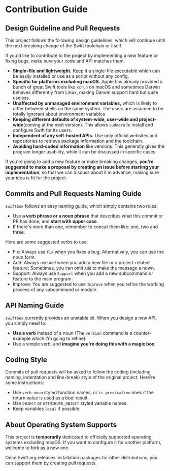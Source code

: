 # Contribution Guide

## Design Guideline and Pull Requests

This project follows the following design guidelines, which will continue until the next breaking change of the Swift toolchain or itself.

If you'd like to contribute to the project by implementing a new feature or fixing bugs, make sure your code and API matches them.

- **Single-file and lightweight.** Keep it a single-file executable which can be easily installed or use as a script without any config.
- **Specific for platforms excluding macOS.** Apple has already provided a bunch of great Swift tools like `xcrun` on macOS and sometimes Darwin behaves differently from Linux, making Darwin support hard but quite useless.
- **Unaffected by unmanaged environment variables,** which is likely to differ between shells on the same system. The users are assumed to be totally ignorant about environment variables.
- **Keeping different defaults of system-wide, user-wide and project-wide**(coming at the next version). This allows `sudoer`s to install and configure Swift for its users.
- **Independent of any self-hosted APIs.** Use only official websites and repositories to retrieve package information and the toolchain.
- **Avoiding hard-coded information** like versions. This generally gives the program longer usability, while it can be discussed in specific cases.

If you're going to add a new feature or make breaking changes, **you're suggested to make a proposal by creating an issue before starting your implementation**, so that we can discuss about it in advance, making sure your idea is fit for the project.

## Commits and Pull Requests Naming Guide

`swiftbox` follows an easy naming guide, which simply contains two rules:

- Use **a verb phrase or a noun phrase** that describes what this commit or PR has done, and **start with upper case**.
- If there's more than one, remember to concat them like: one, two and three.

Here are some suggested verbs to use:

- Fix: Always use `Fix` when you fixes a bug; Alternatively, you can use the noun form.
- Add: Always use `Add` when you add a new file or a project-related feature; Sometimes, you can omit `Add` to make the message a nown.
- Support: Always use `Support` when you add a new subcommand or feature to the main program.
- Improve: You are suggested to use `Improve` when you refine the working process of any subcommand or module.

## API Naming Guide

`swiftbox` currently provides an unstable cli. When you design a new API, you simply need to:

- **Use a verb** instead of a noun (The `version` command is a counter-example which I'm going to refine).
- Use a simple verb, and **imagine you're doing this with a magic box**.

## Coding Style

Commits of pull requests will be asked to follow the coding (including naming, indentation and line-break) style of the original project. Here're some instructions:

- Use `verb-noun` styled function names, or `is-predicative` ones if the return value is used as a bool result.
- Use `OBJECT` or `ATTRIBUTE_OBJECT` styled variable names.
- Keep variables `local` if possible.

## About Operating System Supports

This project is **temporarily** dedicated to officially supported operating systems excluding macOS. If you want to configure it for another platform, welcome to fork as a new one.

Once Swift.org releases installation packages for other distributions, you can support them by creating pull requests. 